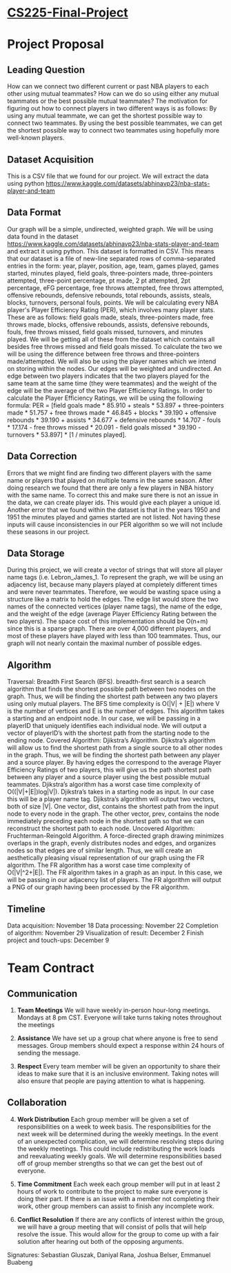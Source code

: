 
# <ins align = "center"> CS225-Final-Project </ins>



# Project Proposal
## Leading Question 
How can we connect two different current or past NBA players to each other using mutual teammates? How can we do so using either any mutual teammates or the best possible mutual teammates? 
The motivation for figuring out how to connect players in two different ways is as follows:
By using any mutual teammate, we can get the shortest possible way to connect two teammates.
By using the best possible teammates, we can get the shortest possible way to connect two teammates using hopefully more well-known players.

## Dataset Acquisition
This is a CSV file that we found for our project. We will extract the data using python https://www.kaggle.com/datasets/abhinavp23/nba-stats-player-and-team
## Data Format
Our graph will be a simple, undirected, weighted graph. We will be using data found in the dataset https://www.kaggle.com/datasets/abhinavp23/nba-stats-player-and-team and extract it using python. This dataset is formatted in CSV. This means that our dataset is a file of new-line separated rows of comma-separated entries in the form: year, player, position, age, team, games played, games started, minutes played, field goals, three-pointers made, three-pointers attempted, three-point percentage, pt made, 2 pt attempted, 2pt percentage, eFG percentage, free throws attempted, free throws attempted, offensive rebounds, defensive rebounds, total rebounds, assists, steals, blocks, turnovers, personal fouls, points. 
We will be calculating every NBA player's Player Efficiency Rating (PER), which involves many player stats. These are as follows: field goals made, steals, three-pointers made, free throws made, blocks, offensive rebounds, assists, defensive rebounds, fouls, free throws missed, field goals missed, turnovers, and minutes played. We will be getting all of these from the dataset which contains all besides free throws missed and field goals missed. To calculate the two we will be using the difference between free throws and three-pointers made/attempted. We will also be using the player names which we intend on storing within the nodes. Our edges will be weighted and undirected. An edge between two players indicates that the two players played for the same team at the same time (they were teammates) and the weight of the edge will be the average of the two Player Efficiency Ratings. 
In order to calculate the Player Efficiency Ratings, we will be using the following formula: PER = [field goals made * 85.910 + steals * 53.897 + three-pointers made * 51.757 + free throws made  * 46.845 + blocks * 39.190 + offensive rebounds * 39.190 + assists * 34.677  + defensive rebounds * 14.707 - fouls * 17.174 - free throws missed * 20.091 -  field goals missed * 39.190  - turnovers * 53.897] * [1 / minutes played].

## Data Correction
Errors that we might find are finding two different players with the same name or players that played on multiple teams in the same season. After doing research we found that there are only a few players in NBA history with the same name. To correct this and make sure there is not an issue in the data, we can create player ids. This would give each player a unique id. 
Another error that we found within the dataset is that in the years 1950 and 1951 the minutes played and games started are not listed. Not having these inputs will cause inconsistencies in our PER algorithm so we will not include these seasons in our project.

## Data Storage
During this project, we will create a vector of strings that will store all player name tags (i.e. Lebron_James_1. To represent the graph, we will be using an adjacency list, because many players played at completely different times and were never teammates. Therefore, we would be wasting space using a structure like a matrix to hold the edges. The edge list would store the two names of the connected vertices (player name tags), the name of the edge, and the weight of the edge (average Player Efficiency Rating between the two players). The space cost of this implementation should be O(n+m) since this is a sparse graph. There are over 4,000 different players, and most of these players have played with less than 100 teammates. Thus, our graph will not nearly contain the maximal number of possible edges.
## Algorithm 
Traversal: Breadth First Search (BFS). breadth-first search is a search algorithm that finds the shortest possible path between two nodes on the graph. Thus, we will be finding the shortest path between any two players using only mutual players. The BFS time complexity is O(|V| + |E|) where V is the number of vertices and E is the number of edges. This algorithm takes a starting and an endpoint node. In our case, we will be passing in a playerID that uniquely identifies each individual node. We will output a vector of playerID’s with the shortest path from the starting node to the ending node. 
	Covered Algorithm: Djikstra’s Algorithm. Djikstra’s algorithm will allow us to find the shortest path from a single source to all other nodes in the graph. Thus, we will be finding the shortest path between any player and a source player. By having edges the correspond to the average Player Efficiency Ratings of two players, this will give us the path shortest path between any player and a source player using the best possible mutual teammates. Djikstra’s algorithm has a worst case time complexity of O((|V|+|E|)log|V|). Djikstra’s takes in a starting node as input. In our case this will be a player name tag. Djikstra’s algorithm will output two vectors, both of size |V|. One vector, dist, contains the shortest path from the input node to every node in the graph. The other vector, prev, contains the node immediately preceding each node in the shortest path so that we can reconstruct the shortest path to each node.
	Uncovered Algorithm: Fruchterman-Reingold Algorithm. A force-directed graph drawing minimizes overlaps in the graph, evenly distributes nodes and edges, and organizes nodes so that edges are of similar length. Thus, we will create an aesthetically pleasing visual representation of our graph using the FR algorithm. The FR algorithm has a worst case time complexity of O(|V|^2+|E|). The FR algorithm takes in a graph as an input. In this case, we will be passing in our adjacency list of players. The FR algorithm will output a PNG of our graph having been processed by the FR algorithm. 
## Timeline
Data acquisition: November 18
Data processing: November 22
Completion of algorithm: November 29
Visualization of result: December 2
Finish project and touch-ups: December 9



# Team Contract

## Communication

1. **Team Meetings** 
We will have weekly in-person hour-long meetings. Mondays at 8 pm CST. Everyone will take turns taking notes throughout the meetings
2. **Assistance** 
We have set up a group chat where anyone is free to send messages. Group members should expect a response within 24 hours of sending the message.

3. **Respect**
Every team member will be given an opportunity to share their ideas to make sure that it is an inclusive environment. Taking notes will also ensure that people are paying attention to what is happening.


## Collaboration


4. **Work Distribution**
Each group member will be given a set of responsibilities on a week to week basis. The responsibilities for the next week will be determined during the weekly meetings. In the event of an unexpected complication, we will determine resolving steps during the weekly meetings. This could include redistributing the work loads and reevaluating weekly goals. We will determine responsibilities based off of group member strengths so that we can get the best out of everyone.

5. **Time Commitment** 
Each week each group member will put in at least 2 hours of work to contribute to the project to make sure everyone is doing their part. If there is an issue with a member not completing their work, other group members can assist to finish any incomplete work.

6. **Conflict Resolution** 
If there are any conflicts of interest within the group, we will have a group meeting that will consist of polls that will help resolve the issue. This would allow for the group to come up with a fair solution after hearing out both of the opposing arguments.

Signatures:
Sebastian Gluszak, Daniyal Rana, Joshua Belser, Emmanuel Buabeng
